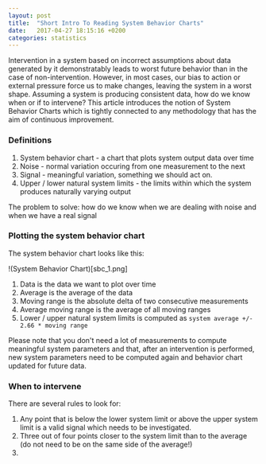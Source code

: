 ```yaml
---
layout: post
title:  "Short Intro To Reading System Behavior Charts"
date:   2017-04-27 18:15:16 +0200
categories: statistics
---
```

Intervention in a system based on incorrect assumptions about data generated by it demonstratably leads to worst future behavior than in the case of non-intervention. However, in most cases, our bias to action or external pressure force us to make changes, leaving the system in a worst shape. Assuming a system is producing consistent data, how do we know when or if to intervene? This article introduces the notion of System Behavior Charts which is tightly connected to any methodology that has the aim of continuous improvement. 

### Definitions

1. System behavior chart - a chart that plots system output data over time
2. Noise - normal variation occuring from one measurement to the next
3. Signal - meaningful variation, something we should act on.
4. Upper / lower natural system limits - the limits within which the system produces naturally varying output

The problem to solve: how do we know when we are dealing with noise and when we have a real signal

### Plotting the system behavior chart

The system behavior chart looks like this:

!(System Behavior Chart)[sbc_1.png]

1. Data is the data we want to plot over time
2. Average is the average of the data
3. Moving range is the absolute delta of two consecutive measurements
4. Average moving range is the average of all moving ranges
5. Lower / upper natural system limits is computed as `system average +/- 2.66 * moving range`

Please note that you don't need a lot of measurements to compute meaningful system parameters and that, after an intervention is performed, new system parameters need to be computed again and behavior chart updated for future data. 

### When to intervene

There are several rules to look for:

1. Any point that is below the lower system limit or above the upper system limit is a valid signal which needs to be investigated.
2. Three out of four points closer to the system limit than to the average (do not need to be on the same side of the average!)
3. 

